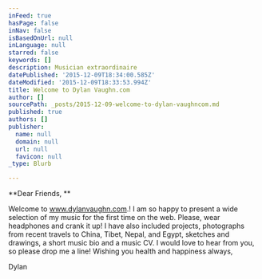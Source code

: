 ```yaml
---
inFeed: true
hasPage: false
inNav: false
isBasedOnUrl: null
inLanguage: null
starred: false
keywords: []
description: Musician extraordinaire
datePublished: '2015-12-09T18:34:00.585Z'
dateModified: '2015-12-09T18:33:53.994Z'
title: Welcome to Dylan Vaughn.com
author: []
sourcePath: _posts/2015-12-09-welcome-to-dylan-vaughncom.md
published: true
authors: []
publisher:
  name: null
  domain: null
  url: null
  favicon: null
_type: Blurb

---
```

**Dear Friends, **

Welcome to www.dylanvaughn.com.!
I am so happy to present a wide selection of my music for the first time on the web. Please, wear headphones and crank it up!
I have also included projects, photographs from recent travels to China, Tibet, Nepal, and Egypt, sketches and drawings, a short music bio and a music CV.
I would love to hear from you, so please drop me a line!
Wishing you health and happiness always,

Dylan